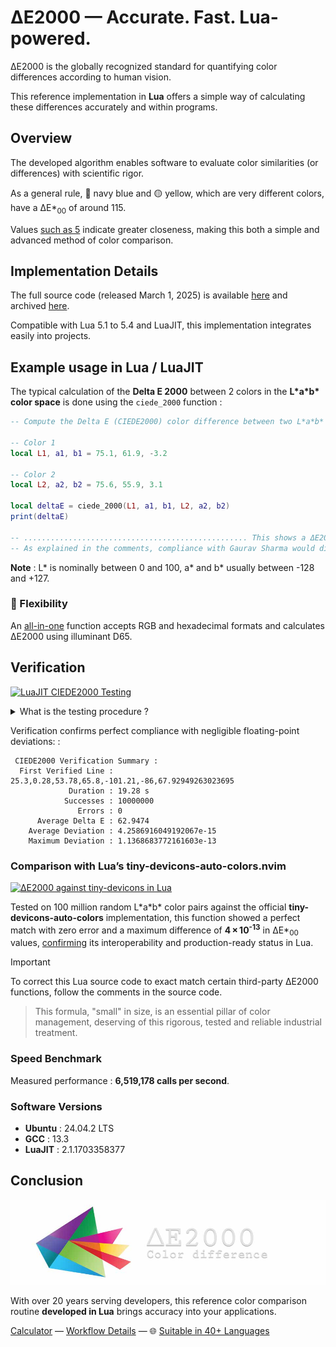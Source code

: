 # ΔE2000 — Accurate. Fast. Lua-powered.

ΔE2000 is the globally recognized standard for quantifying color differences according to human vision.

This reference implementation in **Lua** offers a simple way of calculating these differences accurately and within programs.

## Overview

The developed algorithm enables software to evaluate color similarities (or differences) with scientific rigor.

As a general rule, 🔵 navy blue and 🟡 yellow, which are very different colors, have a ΔE\*<sub>00</sub> of around 115.

Values [such as 5](https://michel-leonard.github.io/ciede2000-color-matching/de2000-rgb-pairs.html?seq=50&delta-e=5) indicate greater closeness, making this both a simple and advanced method of color comparison.

## Implementation Details

The full source code (released March 1, 2025) is available [here](../../ciede-2000.lua#L6) and archived [here](https://web.archive.org/https://raw.githubusercontent.com/michel-leonard/ciede2000-color-matching/refs/heads/main/ciede-2000.lua).

Compatible with Lua 5.1 to 5.4 and LuaJIT, this implementation integrates easily into projects.

## Example usage in Lua / LuaJIT

The typical calculation of the **Delta E 2000** between 2 colors in the **L\*a\*b\* color space** is done using the `ciede_2000` function :

```lua
-- Compute the Delta E (CIEDE2000) color difference between two L*a*b* colors in Lua

-- Color 1
local L1, a1, b1 = 75.1, 61.9, -3.2

-- Color 2
local L2, a2, b2 = 75.6, 55.9, 3.1

local deltaE = ciede_2000(L1, a1, b1, L2, a2, b2)
print(deltaE)

-- .................................................. This shows a ΔE2000 of 3.3591979531
-- As explained in the comments, compliance with Gaurav Sharma would display 3.3591841825

```

**Note** : L\* is nominally between 0 and 100, a\* and b\* usually between -128 and +127.

### 🎨 Flexibility

An [all-in-one](compare-rgb-hex-colors.lua) function accepts RGB and hexadecimal formats and calculates ΔE2000 using illuminant D65.

## Verification

[![LuaJIT CIEDE2000 Testing](https://github.com/michel-leonard/ciede2000-color-matching/actions/workflows/test-lua.yml/badge.svg)](https://github.com/michel-leonard/ciede2000-color-matching/actions/workflows/test-lua.yml)

<details>
<summary>What is the testing procedure ?</summary>

The [ciede-2000-driver.c](../c/ciede-2000-driver.c) program generates color pairs, and checks the **CIE2000** color differences **measured by Lua**, like this :

1. `command -v luajit > /dev/null || { sudo apt-get update && sudo apt-get install luajit ; }`
2. `command -v gcc > /dev/null || { sudo apt-get update && sudo apt-get install gcc ; }`
3. `gcc -std=c99 -Wall -pedantic -O2 -g tests/c/ciede-2000-driver.c -o ciede-2000-driver -lm`
4. `./ciede-2000-driver --generate 10000000 --output-file test-cases.csv`
5. `luajit tests/lua/ciede-2000-driver.lua test-cases.csv | ./ciede-2000-driver`

Where the main files involved are [ciede-2000-driver.lua](ciede-2000-driver.lua#L86) for calculations and [test-lua.yml](../../.github/workflows/test-lua.yml) for automation.
</details>

Verification confirms perfect compliance with negligible floating-point deviations: :

```
 CIEDE2000 Verification Summary :
  First Verified Line : 25.3,0.28,53.78,65.8,-101.21,-86,67.92949263023695
             Duration : 19.28 s
            Successes : 10000000
               Errors : 0
      Average Delta E : 62.9474
    Average Deviation : 4.2586916049192067e-15
    Maximum Deviation : 1.1368683772161603e-13
```
### Comparison with Lua’s tiny-devicons-auto-colors.nvim

[![ΔE2000 against tiny-devicons in Lua](https://github.com/michel-leonard/ciede2000-color-matching/actions/workflows/vs-tiny-devicons.yml/badge.svg)](https://github.com/michel-leonard/ciede2000-color-matching/actions/workflows/vs-tiny-devicons.yml)

Tested on 100 million random L\*a\*b\* color pairs against the official **tiny-devicons-auto-colors** implementation, this function showed a perfect match with zero error and a maximum difference of **4 × 10<sup>-13</sup>** in ΔE\*<sub>00</sub> values, [confirming](../#dynamic-tests-with-established-libraries) its interoperability and production-ready status in Lua.

> [!IMPORTANT]
> To correct this Lua source code to exact match certain third-party ΔE2000 functions, follow the comments in the source code.

> This formula, "small" in size, is an essential pillar of color management, deserving of this rigorous, tested and reliable industrial treatment.

### Speed Benchmark

Measured performance : **6,519,178 calls per second**.

### Software Versions

- **Ubuntu** : 24.04.2 LTS
- **GCC** : 13.3
- **LuaJIT** : 2.1.1703358377

## Conclusion

![The ΔE*00 equation is very effective at predicting perceived color differences](https://github.com/michel-leonard/ciede2000-color-matching/raw/main/docs/assets/images/logo.jpg)

With over 20 years serving developers, this reference color comparison routine **developed in Lua** brings accuracy into your applications.

[Calculator](https://michel-leonard.github.io/ciede2000-color-matching/lab-color-calculator.html?L1=75.2&a1=9&b1=11.3&L2=59.1&a2=33.4&b2=-40.6) — [Workflow Details](../../.github/workflows#workflow-details) — 🌐 [Suitable in 40+ Languages](../../#implementations)

